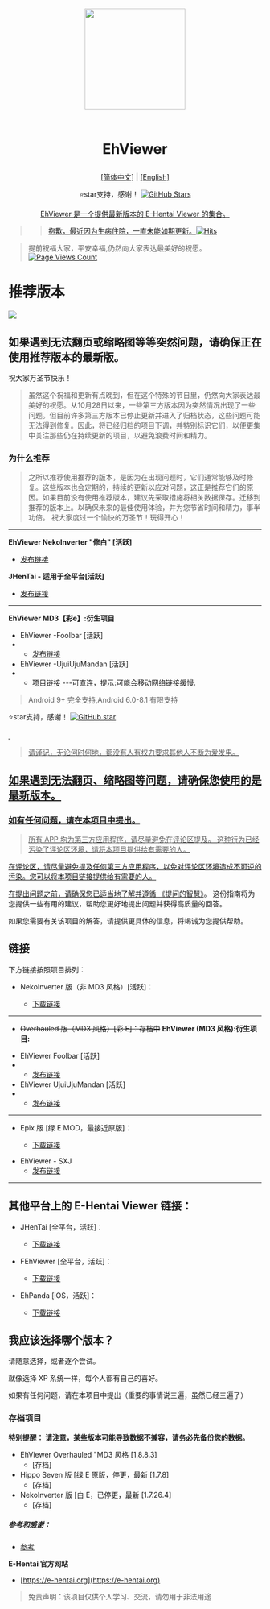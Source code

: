 <h1 align="center">
<img src="https://meowing-dirt-plantain.glitch.me/3/632c0c786e8a94c76f3e4c2b203c3aef.png" width="200">
    
<br>EhViewer<br>
</h1>
<p align="center">
  <a href="https://github.com/liufuyou/EhViewer/blob/main/README-ZH.md">[简体中文]</a>
  <span>|</span>
  <a href="https://github.com/liufuyou/EhViewer">[English]</a>
</p>

<p align="center">  ⭐️star支持，感谢！
  <a target="_blank" href='https://github.com/login?return_to=%2Fliufuyou%2FEhViewer'>
    <img src="https://img.shields.io/github/stars/liufuyou/EhViewer.svg?style=flat&logo=GitHub" alt="GitHub Stars"></p>
<p align="center">EhViewer 是一个提供最新版本的 E-Hentai Viewer 的集合。</p>

> > 抱歉，最近因为生病住院，一直未能如期更新。[![Hits](https://hits.seeyoufarm.com/api/count/incr/badge.svg?url=https%3A%2F%2Fgithub.com%2Fliufuyou%2FEhViewer%2Fblob%2Fmain%2FREADME-ZH.md&count_bg=%2379C83D&title_bg=%23555555&icon=gitkraken.svg&icon_color=%23E7E7E7&title=EhViewer&edge_flat=false)](https://hits.seeyoufarm.com)

>提前祝福大家，平安幸福,仍然向大家表达最美好的祝愿。
[![Page Views Count](https://badges.toozhao.com/badges/01HJDV7JCT9572VEDJ091EK8SR/orange.svg)](https://badges.toozhao.com/stats/01HJDV7JCT9572VEDJ091EK8SR "Get your own page views count badge on badges.toozhao.com")
# 推荐版本
![](https://count.getloli.com/get/@EhViewer?theme=rule34)
## 如果遇到无法翻页或缩略图等等突然问题，请确保正在使用推荐版本的最新版。

祝大家万圣节快乐！
>虽然这个祝福和更新有点晚到，但在这个特殊的节日里，仍然向大家表达最美好的祝愿。从10月28日以来，一些第三方版本因为突然情况出现了一些问题。但目前许多第三方版本已停止更新并进入了归档状态，这些问题可能无法得到修复。因此，将已经归档的项目下调，并特别标识它们，以便更集中关注那些仍在持续更新的项目，以避免浪费时间和精力。

### 为什么推荐
>之所以推荐使用推荐的版本，是因为在出现问题时，它们通常能够及时修复。这些版本也会定期的，持续的更新以应对问题，这正是推荐它们的原因。如果目前没有使用推荐版本，建议先采取措施将相关数据保存。迁移到推荐的版本上。以确保未来的最佳使用体验，并为您节省时间和精力，事半功倍。
祝大家度过一个愉快的万圣节！玩得开心！
---
**EhViewer NekoInverter "修白" [活跃]**
  - [发布链接](https://github.com/EhViewer-NekoInverter/EhViewer/releases)

**JHenTai - 适用于全平台[活跃]**
  - [发布链接](https://github.com/jiangtian616/JHenTai/releases) 
---
**EhViewer MD3【彩e】:衍生项目**
- EhViewer -FooIbar [活跃]
-  - [发布链接](https://github.com/FooIbar/EhViewer/releases)
- EhViewer -UjuiUjuMandan [活跃]
-  - [项目链接](https://github.com/UjuiUjuMandan/EhViewer?tab=readme-ov-file)
---可直连，提示:可能会移动网络链接缓慢.
> Android 9+ 完全支持,Android 6.0-8.1 有限支持
<p>⭐️star支持，感谢！
  <a target="_blank" href='https://github.com/login?return_to=%2Fliufuyou%2FEhViewer'>
    <img src="https://img.shields.io/github/stars/liufuyou/EhViewer.svg?style=flat&logo=GitHub" alt="GitHub star"></p> 

> 请谨记，无论何时何地，都没有人有权力要求其他人不断为爱发电。
## 如果遇到无法翻页、缩略图等问题，请确保您使用的是最新版本。

### 如有任何问题，请在本项目中提出。
> 所有 APP 均为第三方应用程序，请尽量避免在评论区提及。
这种行为已经污染了评论区环境，请将本项目提供给有需要的人。

在评论区，请尽量避免提及任何第三方应用程序，以免对评论区环境造成不可逆的污染。您可以将本项目链接提供给有需要的人。

在提出问题之前，请确保您已适当地了解并遵循 [《提问的智慧》](https://github.com/ryanhanwu/How-To-Ask-Questions-The-Smart-Way/blob/main/README-zh_CN.md)。
这份指南将为您提供一些有用的建议，帮助您更好地提出问题并获得高质量的回答。

如果您需要有关该项目的解答，请提供更具体的信息，将竭诚为您提供帮助。<br>

## 链接

下方链接按照项目排列：

* NekoInverter 版（非 MD3 风格）[活跃]：

  * [下载链接](https://github.com/EhViewer-NekoInverter/EhViewer/releases)
---
* ~~Overhauled 版（MD3 风格）[彩 E]：存档中~~
**EhViewer (MD3 风格):衍生项目:**

- EhViewer  FooIbar [活跃]
-  - [发布链接](https://github.com/EhViewer-NekoInverter/EhViewer/releases)
- EhViewer  UjuiUjuMandan [活跃]
-  - [发布链接](https://github.com/EhViewer-NekoInverter/EhViewer/releases)
---    
* Epix 版 [绿 E MOD，最接近原版]：

  * [下载链接](https://github.com/exzhawk/EhViewer/releases)
- EhViewer - SXJ
  - [发布链接](https://github.com/xiaojieonly/Ehviewer_CN_SXJ/releases)
---

## 其他平台上的 E-Hentai Viewer 链接：

* JHenTai [全平台，活跃]：

  * [下载链接](https://github.com/jiangtian616/JHenTai/releases)
* FEhViewer [全平台，活跃]：

  * [下载链接](https://github.com/honjow/FEhViewer/releases)
* EhPanda [iOS，活跃]：

  * [下载链接](https://github.com/EhPanda-Team/EhPanda/blob/main/READMEs/README.chs.md)

## 我应该选择哪个版本？

请随意选择，或者逐个尝试。

就像选择 XP 系统一样，每个人都有自己的喜好。

如果有任何问题，请在本项目中提出（重要的事情说三遍，虽然已经三遍了）

### 存档项目

**特别提醒： 请注意，某些版本可能导致数据不兼容，请务必先备份您的数据。**

* EhViewer Overhauled "MD3 风格 [1.8.8.3]
  * [存档]
* Hippo Seven 版 [绿 E 原版，停更，最新 [1.7.8]
  * [存档]
* NekoInverter 版 [白 E，已停更，最新 [1.7.26.4]
  * [存档]


##### 参考和感谢：

* [参考](https://github.com/liufuyou/EhViewer/tree/References)

**E-Hentai 官方网站**

* [https://e-hentai.org](https://e-hentai.org)

> 免责声明：该项目仅供个人学习、交流，请勿用于非法用途
